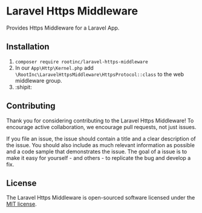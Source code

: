 # Laravel Https Middleware

Provides Https Middleware for a Laravel App.

## Installation

1. `composer require rootinc/laravel-https-middleware`
2. In our `App\Http\Kernel.php` add `\RootInc\LaravelHttpsMiddleware\HttpsProtocol::class` to the web middleware group.
3. :shipit:

## Contributing

Thank you for considering contributing to the Laravel Https Middleware! To encourage active collaboration, we encourage pull requests, not just issues.

If you file an issue, the issue should contain a title and a clear description of the issue. You should also include as much relevant information as possible and a code sample that demonstrates the issue. The goal of a issue is to make it easy for yourself - and others - to replicate the bug and develop a fix.

## License

The Laravel Https Middleware is open-sourced software licensed under the [MIT license](http://opensource.org/licenses/MIT).

